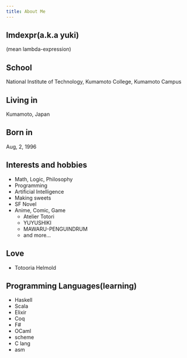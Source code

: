 ```yaml
---
title: About Me
---
```

## lmdexpr(a.k.a yuki)
(mean lambda-expression)

## School
National Institute of Technology, Kumamoto College, Kumamoto Campus

## Living in
Kumamoto, Japan

## Born in
Aug, 2, 1996

## Interests and hobbies
* Math, Logic, Philosophy
* Programming
* Artificial Intelligence
* Making sweets
* SF Novel
* Anime, Comic, Game
    * Atelier Totori
    * YUYUSHIKI
    * MAWARU-PENGUINDRUM
    * and more...
  
## Love
* Totooria Helmold
  
## Programming Languages(learning)
* Haskell
* Scala
* Elixir
* Coq
* F#
* OCaml
* scheme
* C lang
* asm
